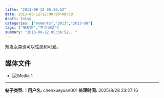 ```yaml
---
title: "2013-08-12 05:36:52"
date: 2013-08-12T12:00:00+08:00
draft: false
categories: ["moments","2013","2013-08"]
tags: ["朋友圈","生活记录"]
summary: "2013-08-12 05:36:52..."
---
```


短发女森也可以性感和可爱。

## 媒体文件

- ![Media 1](/Moments/photos/2013-08-12/201308120536520.jpg)

---

**帖子类型:** 1
**用户名:** chenxueyuan001
**处理时间:** 2025/8/28 23:27:16